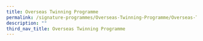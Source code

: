 ```yaml
---
title: Overseas Twinning Programme
permalink: /signature-programmes/Overseas-Twinning-Programme/Overseas-Twinning-Programme/
description: ""
third_nav_title: Overseas Twinning Programme
---
```

